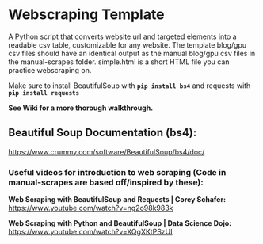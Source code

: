 # Webscraping Template
A Python script that converts website url and targeted elements into a readable csv table, customizable for any website. The template blog/gpu csv files should have an identical output as the manual blog/gpu csv files in the manual-scrapes folder. simple.html is a short HTML file you can practice webscraping on.

Make sure to install BeautifulSoup with **`pip install bs4`** and requests with **`pip install requests`**

**See Wiki for a more thorough walkthrough.**

## Beautiful Soup Documentation (bs4):
https://www.crummy.com/software/BeautifulSoup/bs4/doc/

### Useful videos for introduction to web scraping (Code in manual-scrapes are based off/inspired by these):
**Web Scraping with BeautifulSoup and Requests | Corey Schafer:** https://www.youtube.com/watch?v=ng2o98k983k

**Web Scraping with Python and BeautifulSoup | Data Science Dojo:** https://www.youtube.com/watch?v=XQgXKtPSzUI
